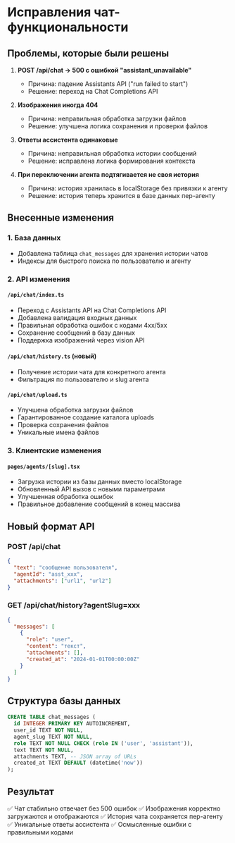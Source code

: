 # Исправления чат-функциональности

## Проблемы, которые были решены

1. **POST /api/chat → 500 с ошибкой "assistant_unavailable"**
   - Причина: падение Assistants API ("run failed to start")
   - Решение: переход на Chat Completions API

2. **Изображения иногда 404**
   - Причина: неправильная обработка загрузки файлов
   - Решение: улучшена логика сохранения и проверки файлов

3. **Ответы ассистента одинаковые**
   - Причина: неправильная обработка истории сообщений
   - Решение: исправлена логика формирования контекста

4. **При переключении агента подтягивается не своя история**
   - Причина: история хранилась в localStorage без привязки к агенту
   - Решение: история теперь хранится в базе данных пер-агенту

## Внесенные изменения

### 1. База данных
- Добавлена таблица `chat_messages` для хранения истории чатов
- Индексы для быстрого поиска по пользователю и агенту

### 2. API изменения

#### `/api/chat/index.ts`
- Переход с Assistants API на Chat Completions API
- Добавлена валидация входных данных
- Правильная обработка ошибок с кодами 4xx/5xx
- Сохранение сообщений в базу данных
- Поддержка изображений через vision API

#### `/api/chat/history.ts` (новый)
- Получение истории чата для конкретного агента
- Фильтрация по пользователю и slug агента

#### `/api/chat/upload.ts`
- Улучшена обработка загрузки файлов
- Гарантированное создание каталога uploads
- Проверка сохранения файлов
- Уникальные имена файлов

### 3. Клиентские изменения

#### `pages/agents/[slug].tsx`
- Загрузка истории из базы данных вместо localStorage
- Обновленный API вызов с новыми параметрами
- Улучшенная обработка ошибок
- Правильное добавление сообщений в конец массива

## Новый формат API

### POST /api/chat
```json
{
  "text": "сообщение пользователя",
  "agentId": "asst_xxx",
  "attachments": ["url1", "url2"]
}
```

### GET /api/chat/history?agentSlug=xxx
```json
{
  "messages": [
    {
      "role": "user",
      "content": "текст",
      "attachments": [],
      "created_at": "2024-01-01T00:00:00Z"
    }
  ]
}
```

## Структура базы данных

```sql
CREATE TABLE chat_messages (
  id INTEGER PRIMARY KEY AUTOINCREMENT,
  user_id TEXT NOT NULL,
  agent_slug TEXT NOT NULL,
  role TEXT NOT NULL CHECK (role IN ('user', 'assistant')),
  text TEXT NOT NULL,
  attachments TEXT, -- JSON array of URLs
  created_at TEXT DEFAULT (datetime('now'))
);
```

## Результат

✅ Чат стабильно отвечает без 500 ошибок
✅ Изображения корректно загружаются и отображаются
✅ История чата сохраняется пер-агенту
✅ Уникальные ответы ассистента
✅ Осмысленные ошибки с правильными кодами 